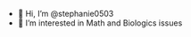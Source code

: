 - 👋 Hi, I’m @stephanie0503
- 👀 I’m interested in Math and Biologics issues

<!---
stephanie0503/stephanie0503 is a ✨ special ✨ repository because its `README.md` (this file) appears on your GitHub profile.
You can click the Preview link to take a look at your changes.
--->
